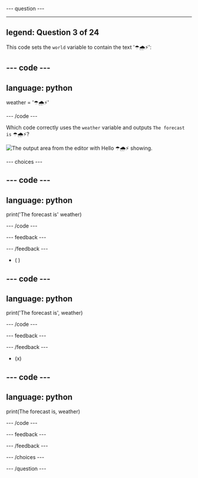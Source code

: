 --- question ---

---
legend: Question 3 of 24
---

This code sets the `world` variable to contain the text '☂🌧⚡':

--- code ---
---
language: python
---

weather = '☂🌧⚡'

--- /code ---

Which code correctly uses the `weather` variable and outputs `The forecast is` ☂🌧⚡?

![The output area from the editor with Hello ☂🌧⚡ showing.](images/quiz_3.png)

--- choices ---

--- code ---
---
language: python
---

print('The forecast is' weather)

--- /code ---

 --- feedback ---

 --- /feedback ---

- ( ) 

--- code ---
---
language: python
---

print('The forecast is', weather)

--- /code ---

 --- feedback ---

 --- /feedback ---

- (x)

--- code ---
---
language: python
---

print(The forecast is, weather)

--- /code ---

 --- feedback ---

 --- /feedback ---

--- /choices ---

--- /question ---
